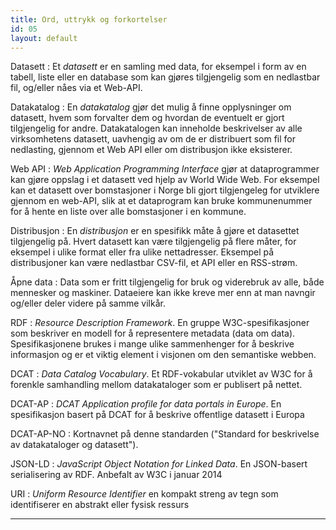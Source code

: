 ```yaml
---
title: Ord, uttrykk og forkortelser
id: 05
layout: default
---
```


Datasett
: Et <em>datasett</em> er en samling med data, for eksempel i form av en tabell, liste eller en database som kan gjøres tilgjengelig som en nedlastbar fil, og/eller nåes via et Web-API. 

Datakatalog
: En <em>datakatalog</em> gjør det mulig å finne opplysninger om datasett, hvem som forvalter dem og hvordan de eventuelt er gjort tilgjengelig for andre. Datakatalogen kan inneholde beskrivelser av alle virksomhetens datasett,  uavhengig av om de er distribuert som fil for nedlasting, gjennom et Web API eller om distribusjon ikke eksisterer.

Web API
: <em>Web Application Programming Interface</em> gjør at dataprogrammer kan gjøre oppslag i et datasett ved hjelp av World Wide Web. For eksempel kan et datasett over bomstasjoner i Norge bli gjort tilgjengeleg for utviklere gjennom en web-API, slik at et dataprogram kan bruke kommunenummer for å hente en liste over alle bomstasjoner i en kommune.

Distribusjon
: En <em>distribusjon</em>  er en spesifikk måte å gjøre et datasettet tilgjengelig på. Hvert datasett kan være tilgjengelig på flere måter, for eksempel i ulike format eller fra ulike nettadresser. Eksempel på distribusjoner kan være nedlastbar CSV-fil, et API eller en RSS-strøm.

Åpne data
: Data som er fritt tilgjengelig for bruk og viderebruk av alle, både mennesker og maskiner. Dataeiere kan ikke kreve mer enn at  man navngir og/eller deler videre på samme vilkår.

RDF
: <em>Resource Description Framework</em>. En gruppe W3C-spesifikasjoner som beskriver en modell for å representere metadata (data om data). Spesifikasjonene brukes i mange ulike sammenhenger for å beskrive informasjon og er et viktig element i visjonen om den semantiske webben.

DCAT
: <em>Data Catalog Vocabulary</em>. Et RDF-vokabular utviklet av W3C for å forenkle samhandling mellom datakataloger som er publisert på nettet.

DCAT-AP
: <em>DCAT Application profile for data portals in Europe</em>. En spesifikasjon basert på DCAT for å beskrive offentlige datasett i Europa

DCAT-AP-NO
: Kortnavnet på denne standarden ("Standard for beskrivelse av datakataloger og datasett").

JSON-LD
: <em>JavaScript Object Notation for Linked Data</em>. En JSON-basert serialisering av RDF. Anbefalt av W3C i januar 2014

URI
: <em>Uniform Resource Identifier</em> en kompakt streng av tegn som identifiserer en abstrakt eller fysisk ressurs 

***
